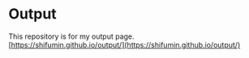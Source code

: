 # Output
This repository is for my output page.  
[https://shifumin.github.io/output/](https://shifumin.github.io/output/)  
